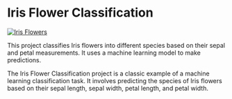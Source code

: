 # Iris Flower Classification

[![Iris Flowers](https://repository-images.githubusercontent.com/158275423/9a32d741-51c7-4573-9799-8d933ee642c6)](https://usman3454.pythonanywhere.com/)


This project classifies Iris flowers into different species based on their sepal and petal measurements. It uses a machine learning model to make predictions.



The Iris Flower Classification project is a classic example of a machine learning classification task. It involves predicting the species of Iris flowers based on their sepal length, sepal width, petal length, and petal width.

